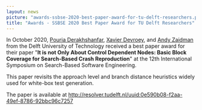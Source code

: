 ```yaml
---
layout: news
picture: "awards-ssbse-2020-best-paper-award-for-tu-delft-researchers.png"
title: "Awards - SSBSE 2020 Best Paper Award for TU Delft Researchers"
---
```


<p>
<style type="text/css"><!--td {border: 1px solid #ccc;}br {mso-data-placement:same-cell;}-->
</style>
In October 2020, <a href="https://pouria-d.me/">Pouria Derakhshanfar</a>, <a href="https://xdevroey.be/">Xavier Devroey</a>, and <a href="https://azaidman.github.io/">Andy Zaidman</a> from the Delft University of Technology received a best paper award for their paper &quot;<strong>It is not Only About Control Dependent Nodes: Basic Block Coverage for Search-Based Crash Reproduction</strong>&quot; at the 12th International Symposium on Search-Based Software Engineering.</p>

<p>This paper revisits the approach level and branch distance heuristics widely used for white-box test generation.</p>

<p>The paper is available at <a href="http://resolver.tudelft.nl/uuid:0e590b08-f2aa-49ef-8786-92bbc96c7257">http://resolver.tudelft.nl/uuid:0e590b08-f2aa-49ef-8786-92bbc96c7257 </a></p>

		